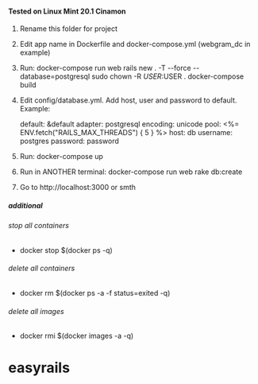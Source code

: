 #### Tested on Linux Mint 20.1 Cinamon
1. Rename this folder for project
2. Edit app name in Dockerfile and docker-compose.yml (webgram_dc in example)
3. Run:
    docker-compose run web rails new . -T --force --database=postgresql
    sudo chown -R $USER:$USER .
    docker-compose build
4. Edit config/database.yml. Add host, user and password to default. Example:

   default: &default
      adapter: postgresql
      encoding: unicode
      pool: <%= ENV.fetch("RAILS_MAX_THREADS") { 5 } %>
      host: db
      username: postgres
      password: password

5. Run:
    docker-compose up
6. Run in ANOTHER terminal:
    docker-compose run web rake db:create
7. Go to http://localhost:3000 or smth

##### additional
###### stop all containers
 - docker stop $(docker ps -q) 
###### delete all containers
 - docker rm $(docker ps -a -f status=exited -q)
###### delete all images
 - docker rmi $(docker images -a -q) 

    

# easyrails
